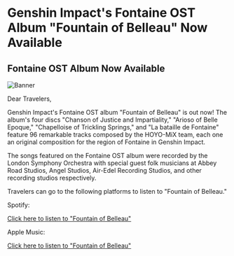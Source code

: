 # Genshin Impact's Fontaine OST Album "Fountain of Belleau" Now Available
## Fontaine OST Album Now Available
![Banner](https://sdk.hoyoverse.com/upload/ann/2023/09/25/ff09106fbfe4b5c4ef71bbdf6ea85d8a_5083992559705804485.png)

Dear Travelers,

Genshin Impact's Fontaine OST album "Fountain of Belleau" is out now! The album's four discs "Chanson of Justice and Impartiality," "Arioso of Belle Epoque," "Chapelloise of Trickling Springs," and "La bataille de Fontaine" feature 96 remarkable tracks composed by the HOYO-MiX team, each one an original composition for the region of Fontaine in Genshin Impact.

The songs featured on the Fontaine OST album were recorded by the London Symphony Orchestra with special guest folk musicians at Abbey Road Studios, Angel Studios, Air-Edel Recording Studios, and other recording studios respectively.

Travelers can go to the following platforms to listen to "Fountain of Belleau."

Spotify:

[Click here to listen to "Fountain of Belleau"](https://open.spotify.com/album/4UwFbGhMZA4LZqqAnt8LCB )

Apple Music:

[Click here to listen to "Fountain of Belleau"](https://music.apple.com/us/album/1709633314)
